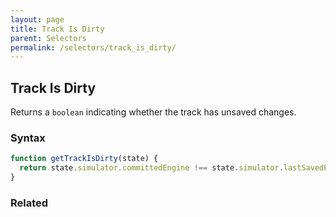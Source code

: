 ```yaml
---
layout: page
title: Track Is Dirty
parent: Selectors
permalink: /selectors/track_is_dirty/
---
```


## Track Is Dirty

Returns a `boolean` indicating whether the track has unsaved changes.

### Syntax

```js
function getTrackIsDirty(state) {
  return state.simulator.committedEngine !== state.simulator.lastSavedEngine;
}
```

### Related
